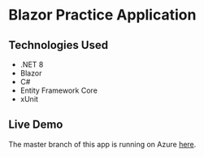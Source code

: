 # Blazor Practice Application

## Technologies Used
- .NET 8  
- Blazor  
- C#  
- Entity Framework Core  
- xUnit

## Live Demo
The master branch of this app is running on Azure [here](https://blazorapppractice1-dsh2bmegd0h7g8d4.canadacentral-01.azurewebsites.net).
